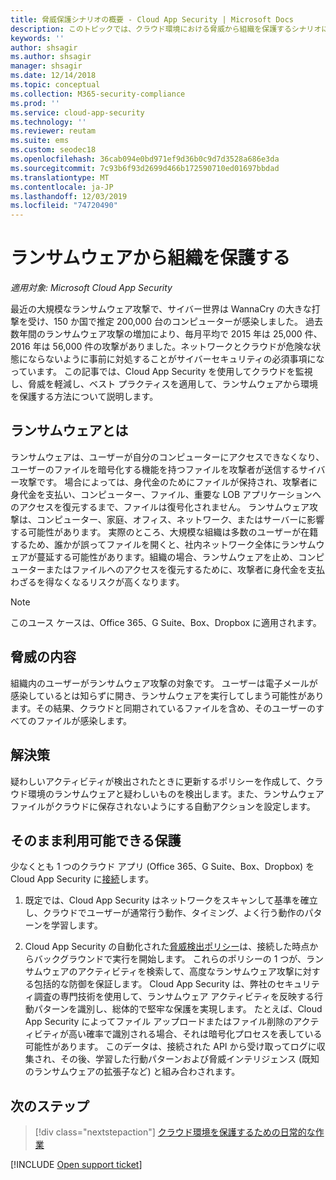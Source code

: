 ```yaml
---
title: 脅威保護シナリオの概要 - Cloud App Security | Microsoft Docs
description: このトピックでは、クラウド環境における脅威から組織を保護するシナリオについて説明します。
keywords: ''
author: shsagir
ms.author: shsagir
manager: shsagir
ms.date: 12/14/2018
ms.topic: conceptual
ms.collection: M365-security-compliance
ms.prod: ''
ms.service: cloud-app-security
ms.technology: ''
ms.reviewer: reutam
ms.suite: ems
ms.custom: seodec18
ms.openlocfilehash: 36cab094e0bd971ef9d36b0c9d7d3528a686e3da
ms.sourcegitcommit: 7c93b6f93d2699d466b172590710ed01697bbdad
ms.translationtype: MT
ms.contentlocale: ja-JP
ms.lasthandoff: 12/03/2019
ms.locfileid: "74720490"
---
```

# <a name="protecting-your-organization-from-ransomware"></a>ランサムウェアから組織を保護する

*適用対象: Microsoft Cloud App Security*

最近の大規模なランサムウェア攻撃で、サイバー世界は WannaCry の大きな打撃を受け、150 か国で推定 200,000 台のコンピューターが感染しました。 過去数年間のランサムウェア攻撃の増加により、毎月平均で 2015 年は 25,000 件、2016 年は 56,000 件の攻撃がありました。ネットワークとクラウドが危険な状態にならないように事前に対処することがサイバーセキュリティの必須事項になっています。 この記事では、Cloud App Security を使用してクラウドを監視し、脅威を軽減し、ベスト プラクティスを適用して、ランサムウェアから環境を保護する方法について説明します。

## <a name="what-is-ransomware"></a>ランサムウェアとは

ランサムウェアは、ユーザーが自分のコンピューターにアクセスできなくなり、ユーザーのファイルを暗号化する機能を持つファイルを攻撃者が送信するサイバー攻撃です。 場合によっては、身代金のためにファイルが保持され、攻撃者に身代金を支払い、コンピューター、ファイル、重要な LOB アプリケーションへのアクセスを復元するまで、ファイルは復号化されません。 ランサムウェア攻撃は、コンピューター、家庭、オフィス、ネットワーク、またはサーバーに影響する可能性があります。 実際のところ、大規模な組織は多数のユーザーが在籍するため、誰かが誤ってファイルを開くと、社内ネットワーク全体にランサムウェアが蔓延する可能性があります。組織の場合、ランサムウェアを止め、コンピューターまたはファイルへのアクセスを復元するために、攻撃者に身代金を支払わざるを得なくなるリスクが高くなります。

>[!NOTE]
> このユース ケースは、Office 365、G Suite、Box、Dropbox に適用されます。

## <a name="the-threat"></a>脅威の内容

組織内のユーザーがランサムウェア攻撃の対象です。 ユーザーは電子メールが感染しているとは知らずに開き、ランサムウェアを実行してしまう可能性があります。その結果、クラウドと同期されているファイルを含め、そのユーザーのすべてのファイルが感染します。

## <a name="the-solution"></a>解決策

疑わしいアクティビティが検出されたときに更新するポリシーを作成して、クラウド環境のランサムウェアと疑わしいものを検出します。また、ランサムウェア ファイルがクラウドに保存されないようにする自動アクションを設定します。

## <a name="out-of-the-box-protection"></a>そのまま利用可能できる保護

少なくとも 1 つのクラウド アプリ (Office 365、G Suite、Box、Dropbox) を Cloud App Security に[接続](enable-instant-visibility-protection-and-governance-actions-for-your-apps.md)します。

1. 既定では、Cloud App Security はネットワークをスキャンして基準を確立し、クラウドでユーザーが通常行う動作、タイミング、よく行う動作のパターンを学習します。

2. Cloud App Security の自動化された[脅威検出ポリシー](anomaly-detection-policy.md)は、接続した時点からバックグラウンドで実行を開始します。 これらのポリシーの 1 つが、ランサムウェアのアクティビティを検索して、高度なランサムウェア攻撃に対する包括的な防御を保証します。 Cloud App Security は、弊社のセキュリティ調査の専門技術を使用して、ランサムウェア アクティビティを反映する行動パターンを識別し、総体的で堅牢な保護を実現します。 たとえば、Cloud App Security によってファイル アップロードまたはファイル削除のアクティビティが高い確率で識別される場合、それは暗号化プロセスを表している可能性があります。 このデータは、接続された API から受け取ってログに収集され、その後、学習した行動パターンおよび脅威インテリジェンス (既知のランサムウェアの拡張子など) と組み合わされます。

## <a name="next-steps"></a>次のステップ

> [!div class="nextstepaction"]
> [クラウド環境を保護するための日常的な作業](daily-activities-to-protect-your-cloud-environment.md)

[!INCLUDE [Open support ticket](includes/support.md)]
